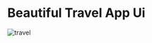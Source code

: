 # Beautiful Travel App Ui
![travel](https://user-images.githubusercontent.com/113537057/231091046-74038c9d-224e-4a8e-9acd-95ee5e11eb8a.png)
